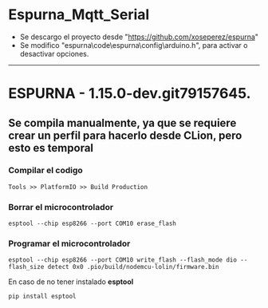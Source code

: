 # Espurna_Mqtt_Serial

- Se descargo el proyecto desde "https://github.com/xoseperez/espurna"
- Se modifico "espurna\code\espurna\config\arduino.h", para activar o desactivar opciones.




-------------------------------------------------------------------------------------------

# ESPURNA - 1.15.0-dev.git79157645.
## Se compila manualmente, ya que se requiere crear un perfil para hacerlo desde CLion, pero esto es temporal

### Compilar el codigo
```
Tools >> PlatformIO >> Build Production
```

### Borrar el microcontrolador
```
esptool --chip esp8266 --port COM10 erase_flash
```

### Programar el microcontrolador
```
esptool --chip esp8266 --port COM10 write_flash --flash_mode dio --flash_size detect 0x0 .pio/build/nodemcu-lolin/firmware.bin
```

En caso de no tener instalado **esptool**
```
pip install esptool
```